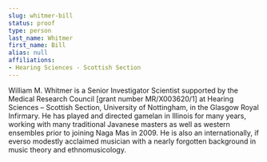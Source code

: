 ```yaml
---
slug: whitmer-bill
status: proof
type: person
last_name: Whitmer
first_name: Bill
alias: null
affiliations:
- Hearing Sciences - Scottish Section
---
```


William M. Whitmer is a Senior Investigator Scientist supported by the Medical Research Council [grant number MR/X003620/1] at Hearing Sciences – Scottish Section, University of Nottingham, in the Glasgow Royal Infirmary. He has played and directed gamelan in Illinois for many years, working with many traditional Javanese masters as well as western ensembles prior to joining Naga Mas in 2009. He is also an internationally, if everso modestly acclaimed musician with a nearly forgotten background in music theory and ethnomusicology.
